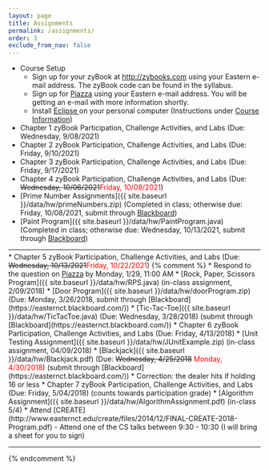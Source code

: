 ```yaml
---  
layout: page
title: Assignments 
permalink: /assignments/
order: 3
exclude_from_nav: false
---
```

   
* Course Setup 
	* Sign up for your zyBook at <a href = "http://zybooks.com">http://zybooks.com</a> using your Eastern e-mail address. The zyBook code can be found in the syllabus.
	* Sign up for <a href = "http://www.piazza.com">Piazza</a> using your Eastern e-mail address. You will be getting an e-mail with more information shortly. 
	* Install <a href = "https://eclipse.org">Eclipse </a> on your personal computer (Instructions under <a href = "http://gdancik.github.io/CSC-210/info/">Course Information</a>) 
* Chapter 1 zyBook Participation, Challenge Activities, and Labs (Due: Wednesday, 9/08/2021)
* Chapter 2 zyBook Participation, Challenge Activities, and Labs (Due: Friday, 9/10/2021) 
* Chapter 3 zyBook Participation, Challenge Activities, and Labs (Due: Friday, 9/17/2021)
* Chapter 4 zyBook Participation, Challenge Activities, and Labs (Due: <strike>Wednesday, 10/06/2021</strike><span style = "color:red">Friday, 10/08/2021</span>)
* [Prime Number Assignments]({{ site.baseurl }}/data/hw/primeNumbers.zip) (Completed in class; otherwise due: Friday, 10/08/2021, submit through [Blackboard](https://easternct.blackboard.com/)) 
* [Paint Program]({{ site.baseurl }}/data/hw/PaintProgram.java) (Completed in class; otherwise due: Wednesday, 10/13/2021, submit through [Blackboard](https://easternct.blackboard.com/)) 
<hr style = "color: red; margin-bottom:5px;">
* Chapter 5 zyBook Participation, Challenge Activities, and Labs (Due: <strike>Wednesday, 10/13/2021</strike><span style = "color:red">Friday, 10/22/2021</span>)
{% comment %}
* Respond to the question on <a href = "http://www.piazza.com">Piazza</a> by Monday, 1/29, 11:00 AM 
* [Rock, Paper, Scissors Program]({{ site.baseurl }}/data/hw/RPS.java) (in-class assignment, 2/09/2018)
* [Door Program]({{ site.baseurl }}/data/hw/doorProgram.zip) (Due: Monday, 3/26/2018, submit through [Blackboard](https://easternct.blackboard.com/)) 
* [Tic-Tac-Toe]({{ site.baseurl }}/data/hw/TicTacToe.java) (Due: Wednesday, 3/28/2018) (submit through [Blackboard](https://easternct.blackboard.com/)) 
* Chapter 6 zyBook Participation, Challenge Activities, and Labs (Due: Friday, 4/13/2018)
* [Unit Testing Assignment]({{ site.baseurl }}/data/hw/JUnitExample.zip) (in-class assignment, 04/09/2018)
* [Blackjack]({{ site.baseurl }}/data/hw/Blackjack.pdf) (Due: <strike>Wednesday, 4/25/2018</strike> <span style = "color:red">Monday, 4/30/2018</span>) (submit through [Blackboard](https://easternct.blackboard.com/))
    * Correction: the dealer hits if holding 16 or less 
* Chapter 7 zyBook Participation, Challenge Activities, and Labs (Due: Friday, 5/04/2018) (counts towards participation grade)
* [Algorithm Assignment]({{ site.baseurl }}/data/hw/AlgorithmAssignment.pdf) (in-class 5/4)
* Attend [CREATE](http://www.easternct.edu/create/files/2014/12/FINAL-CREATE-2018-Program.pdf) - Attend one of the CS talks between 9:30 - 10:30 (I will bring a sheet for you to sign) 

***

{% endcomment %} 
